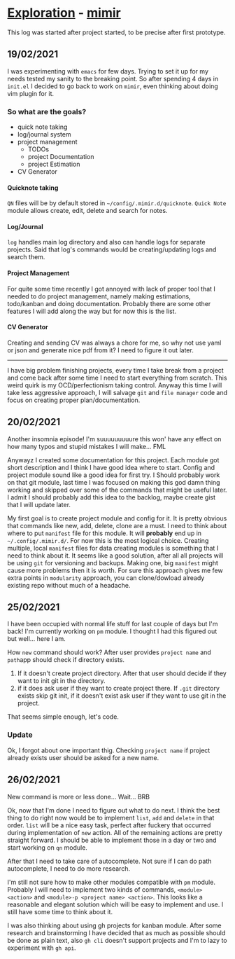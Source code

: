 # [Exploration](readme.md) - [mimir](https://github.com/Huginn18/mimir)
This log was started after project started, to be precise after first prototype.


## 19/02/2021
I was experimenting with `emacs` for few days. Trying to set it up for my needs tested my sanity to the breaking point. So after spending 4 days in `init.el` I decided to go back to work on `mimir`, even thinking about doing vim plugin for it.

### So what are the goals?
- quick note taking
- log/journal system
- project management
	- TODOs
	- project Documentation
	- project Estimation
- CV Generator

#### Quicknote taking
`QN` files will be by default stored in `~/config/.mimir.d/quicknote`. `Quick Note` module allows create, edit, delete and search for notes.

#### Log/Journal
`log` handles main log directory and also can handle logs for separate projects. Said that log's commands would be creating/updating logs and search them.

#### Project Management
For quite some time recently I got annoyed with lack of proper tool that I needed to do project management, namely making estimations, todo/kanban and doing documentation. Probably there are some other features I will add along the way but for now this is the list.

#### CV Generator
Creating and sending CV was always a chore for me, so why not use yaml or json and generate nice pdf from it? I need to figure it out later.

- - -

I have big problem finishing projects, every time I take break from a project and come back after some time I need to start everything from scratch. This weird quirk is my OCD/perfectionism taking control. Anyway this time I will take less aggressive approach, I will salvage `git` and `file manager` code and focus on creating proper plan/documentation.


## 20/02/2021
Another insomnia episode! I'm suuuuuuuuure this won' have any effect on how many typos and stupid mistakes I will make... FML

Anywayz I created some documentation for this project. Each module got short description and I think I have good idea where to start. Config and project module sound like a good idea for first try. I Should probably work on that git module, last time I was focused on making this god damn thing working and skipped over some of the commands that might be useful later. I admit I should probably add this idea to the backlog, maybe create gist that I will update later.

My first goal is to create project module and config for it. It is pretty obvious that commands like new, add, delete, clone are a must. I need to think about where to put `manifest` file for this module. It will __probably__ end up in `~/.config/.mimir.d/`. For now this is the most logical choice. Creating multiple, local `manifest` files for data creating modules is something that I need to think about it. It seems like a good solution, after all all projects will be using `git` for versioning and backups. Making one, big `manifest` might cause more problems then it is worth. For sure this approach gives me few extra points in `modularity` approach, you can clone/dowload already existing repo without much of a headache.

## 25/02/2021
I have been occupied with normal life stuff for last couple of days but I'm back! I'm currently working on `pm` module. I thought I had this figured out but well... here I am.

How `new` command should work? After user provides `project name` and `path`app should check if directory exists.

1. If it doesn't create project directory. After that user should decide if they want to init git in the directory.
2. if it does ask user if they want to create project there. If `.git` directory exists skip git init, if it doesn't exist ask user if they want to use git in the project.

That seems simple enough, let's code.

### Update
Ok, I forgot about one important thig. Checking `project name` if project already exists user should be asked for a new name.

## 26/02/2021
New command is more or less done... Wait... BRB

Ok, now that I'm done I need to figure out what to do next. I think the best thing to do right now would be to implement `list`, `add` and `delete` in that order. `list` will be a nice easy task, perfect after fuckery that occurred during implementation of `new` action. All of the remaining actions are pretty straight forward. I should be able to implement those in a day or two and start working on `qn` module.

After that I need to take care of autocomplete. Not sure if I can do path autocomplete, I need to do more research.

I'm still not sure how to make other modules compatible with `pm` module. Probably I will need to implement two kinds of commands, `<module> <action>` and `<module>-p <project name> <action>`. This looks like a reasonable and elegant solution which will be easy to implement and use. I still have some time to think about it.

I was also thinking about using gh projects for kanban module. After some research and brainstorming I have decided that as much as possible should be done as plain text, also `gh cli` doesn't support projects and I'm to lazy to experiment with `gh api`.
